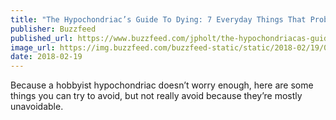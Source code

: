 ```yaml
---
title: "The Hypochondriac’s Guide To Dying: 7 Everyday Things That Probably Won’t Kill You"
publisher: Buzzfeed
published_url: https://www.buzzfeed.com/jpholt/the-hypochondriacas-guide-to-dying-7-everyday-t-373k0?utm_term=.uvMzbqzBP9#.fgXNdmN6Oy
image_url: https://img.buzzfeed.com/buzzfeed-static/static/2018-02/19/0/enhanced/buzzfeed-prod-web-04/original-26550-1519018793-13.jpg
date: 2018-02-19
---
```


Because a hobbyist hypochondriac doesn’t worry enough, here are some things you can try to avoid, but not really avoid because they’re mostly unavoidable.
